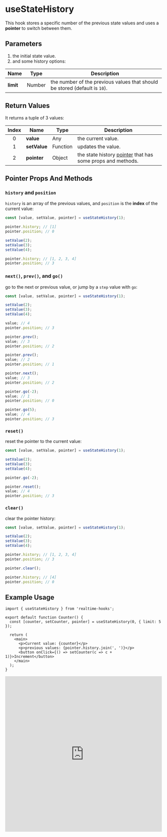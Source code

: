 # useStateHistory

This hook stores a specific number of the previous state values and uses a **pointer** to switch between them.

## Parameters

1. the initial state value.
2. and some history options:

| Name      | Type   | Description                                                                |
| --------- | ------ | -------------------------------------------------------------------------- |
| **limit** | Number | the number of the previous values that should be stored (default is `10`). |

## Return Values

It returns a tuple of 3 values:

| Index | Name         | Type     | Description                                                                              |
| :---: | ------------ | -------- | ---------------------------------------------------------------------------------------- |
|   0   | **value**    | Any      | the current value.                                                                       |
|   1   | **setValue** | Function | updates the value.                                                                       |
|   2   | **pointer**  | Object   | the state history [pointer](#pointer-props-and-methods) that has some props and methods. |

## Pointer Props And Methods

### `history` and `position`

`history` is an array of the previous values, and `position` is the **index** of the current value:

```ts
const [value, setValue, pointer] = useStateHistory(1);

pointer.history; // [1]
pointer.position; // 0

setValue(2);
setValue(3);
setValue(4);

pointer.history; // [1, 2, 3, 4]
pointer.position; // 3
```

### `next()`, `prev()`, and `go()`

go to the next or previous value, or jump by a `step` value with `go`:

```ts
const [value, setValue, pointer] = useStateHistory(1);

setValue(2);
setValue(3);
setValue(4);

value; // 4
pointer.position; // 3

pointer.prev();
value; // 3
pointer.position; // 2

pointer.prev();
value; // 2
pointer.position; // 1

pointer.next();
value; // 3
pointer.position; // 2

pointer.go(-2);
value; // 1
pointer.position; // 0

pointer.go(5);
value; // 4
pointer.position; // 3
```

### `reset()`

reset the pointer to the current value:

```ts
const [value, setValue, pointer] = useStateHistory(1);

setValue(2);
setValue(3);
setValue(4);

pointer.go(-2);

pointer.reset();
value; // 4
pointer.position; // 3
```

### `clear()`

clear the pointer history:

```ts
const [value, setValue, pointer] = useStateHistory(1);

setValue(2);
setValue(3);
setValue(4);

pointer.history; // [1, 2, 3, 4]
pointer.position; // 3

pointer.clear();

pointer.history; // [4]
pointer.position; // 0
```

## Example Usage

```tsx
import { useStateHistory } from 'realtime-hooks';

export default function Counter() {
  const [counter, setCounter, pointer] = useStateHistory(0, { limit: 5 });

  return (
    <main>
      <p>Current value: {counter}</p>
      <p>previous values: {pointer.history.join(', ')}</p>
      <button onClick={() => setCounter(c => c + 1)}>Increment</button>
    </main>
  );
}
```

<iframe src="https://codesandbox.io/embed/usestatehistory-5x5937?fontsize=14&hidenavigation=1&module=%2Fsrc%2FComponent.tsx&theme=dark" style="width:100%; height:500px; border:0; overflow:hidden;" title="useStateHistory" allow="accelerometer; ambient-light-sensor; camera; encrypted-media; geolocation; gyroscope; hid; microphone; midi; payment; usb; vr; xr-spatial-tracking" sandbox="allow-forms allow-modals allow-popups allow-presentation allow-same-origin allow-scripts"></iframe>
